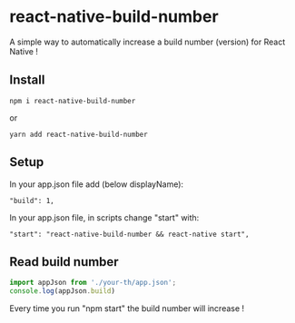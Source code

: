 # react-native-build-number
A simple way to automatically increase a build number (version) for React Native !


## Install
`npm i react-native-build-number`

or

`yarn add react-native-build-number`

## Setup
In your app.json file add (below displayName):

`"build": 1,`

In your app.json file, in scripts change "start" with:

`"start": "react-native-build-number && react-native start",`

## Read build number
```javascript
import appJson from './your-th/app.json';
console.log(appJson.build)
```

Every time you run "npm start" the build number will increase !
